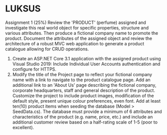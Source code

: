 <h1>LUKSUS</h1>
<p>Assignment 1 (25%) Review the 'PRODUCT' (perfume) assigned and investigate this real world object for specific properties, structure and various attributes. Then produce a fictional company name to promote the product.
Document the attributes of the assigned object and review the architecture of a robust MVC web application to generate a product catalogue allowing for CRUD operations.</p>
<ol>
<li> Create an ASP.NET Core 3.1 application with the assigned product using Visual Studio 2019:
Include Individual User Accounts authentication and configure for HTTPS.
</li>

<li> Modify the title of the Project page to reflect your fictional company name with a link to navigate to the product catalogue page.
Add an additional link to an 'About Us' page describing the fictional company, corporate headquarters, staff and general description of the product.
Customize the project to include product images, modification of the default style, present unique colour preferences, even font.
Add at least ten(10) product items when seeding the database (Model > SeedData.cs).
The database must provide a minimum of 6 attributes and characteristics of the product (e.g. name, price, etc.) and include an additional customer review based on a half-rating scale of 1-5 (poor to excellent).
</li>
</ol>
